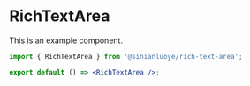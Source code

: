 # RichTextArea

This is an example component.

```jsx
import { RichTextArea } from '@sinianluoye/rich-text-area';

export default () => <RichTextArea />;
```
